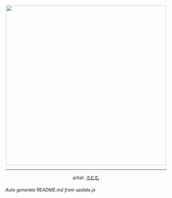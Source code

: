 
<p align="center">
  <img width="500" src="https://nekos.best/api/v2/neko/69c91758-eff4-4df2-a7a1-f0df3a017aba.png">
  <hr/>
  <center>
    artist: <a href="https://www.pixiv.net/en/artworks/85861268">ろむむ</a>
  </center>
</p>


###### Auto generate README.md from update.js

